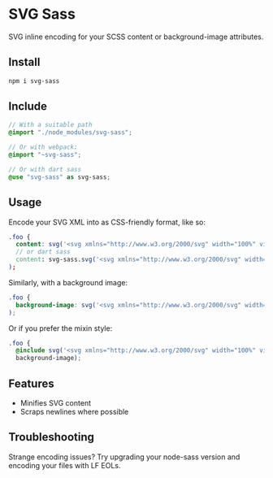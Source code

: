 # SVG Sass

SVG inline encoding for your SCSS content or background-image attributes.

## Install

```bash
npm i svg-sass
```

## Include

```scss
// With a suitable path
@import "./node_modules/svg-sass";

// Or with webpack:
@import "~svg-sass";

// Or with dart sass
@use "svg-sass" as svg-sass;
```

## Usage

Encode your SVG XML into as CSS-friendly format, like so:

```scss
.foo {
  content: svg('<svg xmlns="http://www.w3.org/2000/svg" width="100%" viewBox="0 0 160 160"><circle cx="80" cy="80" r="80" fill="red" /></svg>'
  // or dart sass
  content: svg-sass.svg('<svg xmlns="http://www.w3.org/2000/svg" width="100%" viewBox="0 0 160 160"><circle cx="80" cy="80" r="80" fill="red" /></svg>'
);

```

Similarly, with a background image:

```scss
.foo {
  background-image: svg('<svg xmlns="http://www.w3.org/2000/svg" width="100%" viewBox="0 0 160 160"><circle cx="80" cy="80" r="80" fill="red" /></svg>'
);
```

Or if you prefer the mixin style:

```scss
.foo {
  @include svg('<svg xmlns="http://www.w3.org/2000/svg" width="100%" viewBox="0 0 160 160"><circle cx="80" cy="80" r="80" fill="red" /></svg>',
  background-image);
```

## Features

- Minifies SVG content
- Scraps newlines where possible

## Troubleshooting

Strange encoding issues? Try upgrading your node-sass version and encoding your files with LF EOLs.
